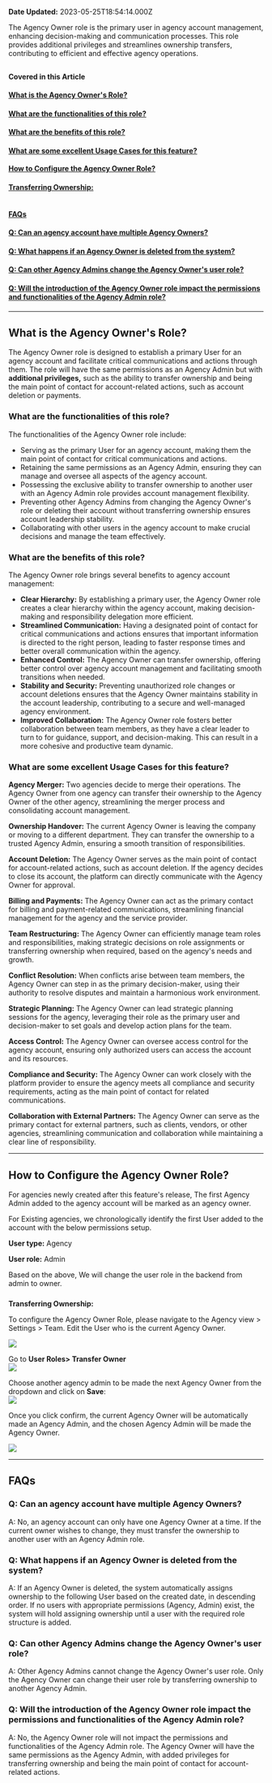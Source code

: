 **Date Updated:** 2023-05-25T18:54:14.000Z

The Agency Owner role is the primary user in agency account management, enhancing decision-making and communication processes. This role provides additional privileges and streamlines ownership transfers, contributing to efficient and effective agency operations.

#### 

##   

#### **Covered in this Article**

[**What is the Agency Owner's Role?**](#What-is-the-Agency-Owner's-Role?)

#### [What are the functionalities of this role?](#What-are-the-functionalities-of-this-role?)

#### [What are the benefits of this role?](#What-are-the-benefits-of-this-role?)

#### [What are some excellent Usage Cases for this feature?](#What-are-some-excellent-Usage-Cases-for-this-feature?)

[**How to Configure the Agency Owner Role?**](#How-to-Configure-the-Agency-Owner-Role?)

#### [Transferring Ownership:](#Transferring-Ownership%3A)

[](#FAQs)  
[**FAQs**](#FAQs)

#### [Q: Can an agency account have multiple Agency Owners?](#Q%3A-Can-an-agency-account-have-multiple-Agency-Owners?)

#### [Q: What happens if an Agency Owner is deleted from the system?](#Q%3A-What-happens-if-an-Agency-Owner-is-deleted-from-the-system?)

#### [Q: Can other Agency Admins change the Agency Owner's user role?](#Q%3A-Can-other-Agency-Admins-change-the-Agency-Owner's-user-role?)

#### [Q: Will the introduction of the Agency Owner role impact the permissions and functionalities of the Agency Admin role?](#Q%3A-Will-the-introduction-of-the-Agency-Owner-role-impact-the-permissions-and-functionalities-of-the-Agency-Admin-role?)

####   

---

## **What is the Agency Owner's Role?**

The Agency Owner role is designed to establish a primary User for an agency account and facilitate critical communications and actions through them. The role will have the same permissions as an Agency Admin but with **additional privileges,** such as the ability to transfer ownership and being the main point of contact for account-related actions, such as account deletion or payments.  
  
### **What are the functionalities of this role?**

The functionalities of the Agency Owner role include:

* Serving as the primary User for an agency account, making them the main point of contact for critical communications and actions.
* Retaining the same permissions as an Agency Admin, ensuring they can manage and oversee all aspects of the agency account.
* Possessing the exclusive ability to transfer ownership to another user with an Agency Admin role provides account management flexibility.
* Preventing other Agency Admins from changing the Agency Owner's role or deleting their account without transferring ownership ensures account leadership stability.
* Collaborating with other users in the agency account to make crucial decisions and manage the team effectively.
  
  
### **What are the benefits of this role?**

The Agency Owner role brings several benefits to agency account management:

* **Clear Hierarchy:** By establishing a primary user, the Agency Owner role creates a clear hierarchy within the agency account, making decision-making and responsibility delegation more efficient.
* **Streamlined Communication:** Having a designated point of contact for critical communications and actions ensures that important information is directed to the right person, leading to faster response times and better overall communication within the agency.
* **Enhanced Control:** The Agency Owner can transfer ownership, offering better control over agency account management and facilitating smooth transitions when needed.
* **Stability and Security:** Preventing unauthorized role changes or account deletions ensures that the Agency Owner maintains stability in the account leadership, contributing to a secure and well-managed agency environment.
* **Improved Collaboration:** The Agency Owner role fosters better collaboration between team members, as they have a clear leader to turn to for guidance, support, and decision-making. This can result in a more cohesive and productive team dynamic.

### **What are some excellent Usage Cases for this feature?**

**Agency Merger:** Two agencies decide to merge their operations. The Agency Owner from one agency can transfer their ownership to the Agency Owner of the other agency, streamlining the merger process and consolidating account management.

  
**Ownership Handover:** The current Agency Owner is leaving the company or moving to a different department. They can transfer the ownership to a trusted Agency Admin, ensuring a smooth transition of responsibilities.

  
**Account Deletion:** The Agency Owner serves as the main point of contact for account-related actions, such as account deletion. If the agency decides to close its account, the platform can directly communicate with the Agency Owner for approval.

  
**Billing and Payments:** The Agency Owner can act as the primary contact for billing and payment-related communications, streamlining financial management for the agency and the service provider.

  
**Team Restructuring:** The Agency Owner can efficiently manage team roles and responsibilities, making strategic decisions on role assignments or transferring ownership when required, based on the agency's needs and growth.

  
**Conflict Resolution:** When conflicts arise between team members, the Agency Owner can step in as the primary decision-maker, using their authority to resolve disputes and maintain a harmonious work environment.

  
**Strategic Planning:** The Agency Owner can lead strategic planning sessions for the agency, leveraging their role as the primary user and decision-maker to set goals and develop action plans for the team.

  
**Access Control:** The Agency Owner can oversee access control for the agency account, ensuring only authorized users can access the account and its resources.

  
**Compliance and Security:** The Agency Owner can work closely with the platform provider to ensure the agency meets all compliance and security requirements, acting as the main point of contact for related communications.

  
**Collaboration with External Partners:** The Agency Owner can serve as the primary contact for external partners, such as clients, vendors, or other agencies, streamlining communication and collaboration while maintaining a clear line of responsibility.

  
---

## **How to Configure the Agency Owner Role?**

For agencies newly created after this feature's release, The first Agency Admin added to the agency account will be marked as an agency owner.

  
For Existing agencies, we chronologically identify the first User added to the account with the below permissions setup. 

  
**User type:** Agency

**User role:** Admin

  
Based on the above, We will change the user role in the backend from admin to owner. 

###   
**Transferring Ownership:**

To configure the Agency Owner Role, please navigate to the Agency view > Settings > Team. Edit the User who is the current Agency Owner.  
  
![](https://s3.amazonaws.com/cdn.freshdesk.com/data/helpdesk/attachments/production/48294187950/original/dWALHZlwu31vAenL-Jjr3EJNXHSUtivc9A.png?1682355090)
  
  
Go to **User Roles> Transfer Owner**  
![](https://s3.amazonaws.com/cdn.freshdesk.com/data/helpdesk/attachments/production/48294187947/original/kTkjzNtJ9spoNqqjFn2LVixl4ia3Ws0l4A.png?1682355088)
  
  
Choose another agency admin to be made the next Agency Owner from the dropdown and click on **Save**:  
![](https://s3.amazonaws.com/cdn.freshdesk.com/data/helpdesk/attachments/production/48294187949/original/s0RaXPppRV8rso6xLyBYBitc9BeuMG4r-g.png?1682355090)
  
  
Once you click confirm, the current Agency Owner will be automatically made an Agency Admin, and the chosen Agency Admin will be made the Agency Owner.

![](https://s3.amazonaws.com/cdn.freshdesk.com/data/helpdesk/attachments/production/48294187948/original/ur1fXpqiVH9wJM2S5vRzDmZ1wTEZ1k-DbA.png?1682355088)
  
  
---

## **FAQs**

### **Q: Can an agency account have multiple Agency Owners?**

A: No, an agency account can only have one Agency Owner at a time. If the current owner wishes to change, they must transfer the ownership to another user with an Agency Admin role.

  
### **Q: What happens if an Agency Owner is deleted from the system?**

A: If an Agency Owner is deleted, the system automatically assigns ownership to the following User based on the created date, in descending order. If no users with appropriate permissions (Agency, Admin) exist, the system will hold assigning ownership until a user with the required role structure is added.

  
### **Q: Can other Agency Admins change the Agency Owner's user role?**

A: Other Agency Admins cannot change the Agency Owner's user role. Only the Agency Owner can change their user role by transferring ownership to another Agency Admin.

  
### **Q: Will the introduction of the Agency Owner role impact the permissions and functionalities of the Agency Admin role?**

A: No, the Agency Owner role will not impact the permissions and functionalities of the Agency Admin role. The Agency Owner will have the same permissions as the Agency Admin, with added privileges for transferring ownership and being the main point of contact for account-related actions.

  